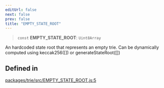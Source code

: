 ```yaml
---
editUrl: false
next: false
prev: false
title: "EMPTY_STATE_ROOT"
---
```


> `const` **EMPTY\_STATE\_ROOT**: `Uint8Array`

An hardcoded state root that represents an empty trie.
Can be dynamically computed using keccak256([]) or generateStateRoot([])

## Defined in

[packages/trie/src/EMPTY\_STATE\_ROOT.js:5](https://github.com/evmts/tevm-monorepo/blob/main/packages/trie/src/EMPTY_STATE_ROOT.js#L5)
